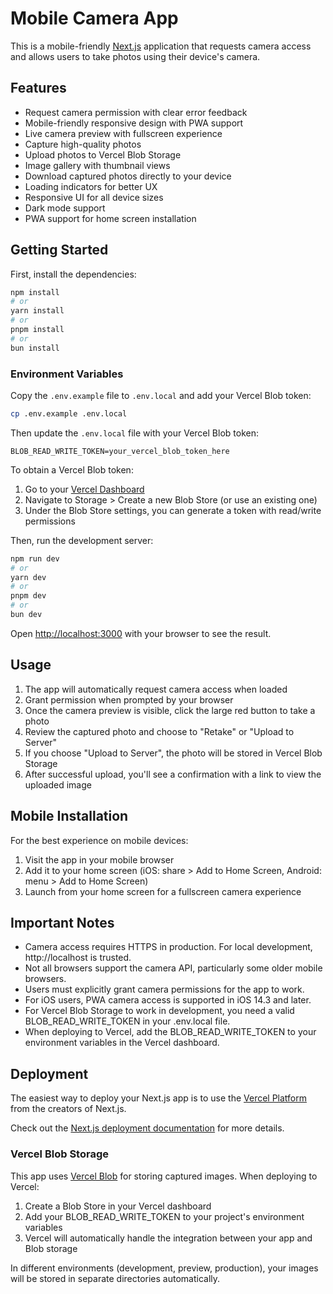 # Mobile Camera App

This is a mobile-friendly [Next.js](https://nextjs.org/) application that requests camera access and allows users to take photos using their device's camera.

## Features

- Request camera permission with clear error feedback
- Mobile-friendly responsive design with PWA support
- Live camera preview with fullscreen experience
- Capture high-quality photos
- Upload photos to Vercel Blob Storage
- Image gallery with thumbnail views
- Download captured photos directly to your device
- Loading indicators for better UX
- Responsive UI for all device sizes
- Dark mode support
- PWA support for home screen installation

## Getting Started

First, install the dependencies:

```bash
npm install
# or
yarn install
# or
pnpm install
# or
bun install
```

### Environment Variables

Copy the `.env.example` file to `.env.local` and add your Vercel Blob token:

```bash
cp .env.example .env.local
```

Then update the `.env.local` file with your Vercel Blob token:

```
BLOB_READ_WRITE_TOKEN=your_vercel_blob_token_here
```

To obtain a Vercel Blob token:

1. Go to your [Vercel Dashboard](https://vercel.com/dashboard)
2. Navigate to Storage > Create a new Blob Store (or use an existing one)
3. Under the Blob Store settings, you can generate a token with read/write permissions

Then, run the development server:

```bash
npm run dev
# or
yarn dev
# or
pnpm dev
# or
bun dev
```

Open [http://localhost:3000](http://localhost:3000) with your browser to see the result.

## Usage

1. The app will automatically request camera access when loaded
2. Grant permission when prompted by your browser
3. Once the camera preview is visible, click the large red button to take a photo
4. Review the captured photo and choose to "Retake" or "Upload to Server"
5. If you choose "Upload to Server", the photo will be stored in Vercel Blob Storage
6. After successful upload, you'll see a confirmation with a link to view the uploaded image

## Mobile Installation

For the best experience on mobile devices:

1. Visit the app in your mobile browser
2. Add it to your home screen (iOS: share > Add to Home Screen, Android: menu > Add to Home Screen)
3. Launch from your home screen for a fullscreen camera experience

## Important Notes

- Camera access requires HTTPS in production. For local development, http://localhost is trusted.
- Not all browsers support the camera API, particularly some older mobile browsers.
- Users must explicitly grant camera permissions for the app to work.
- For iOS users, PWA camera access is supported in iOS 14.3 and later.
- For Vercel Blob Storage to work in development, you need a valid BLOB_READ_WRITE_TOKEN in your .env.local file.
- When deploying to Vercel, add the BLOB_READ_WRITE_TOKEN to your environment variables in the Vercel dashboard.

## Deployment

The easiest way to deploy your Next.js app is to use the [Vercel Platform](https://vercel.com/new) from the creators of Next.js.

Check out the [Next.js deployment documentation](https://nextjs.org/docs/deployment) for more details.

### Vercel Blob Storage

This app uses [Vercel Blob](https://vercel.com/docs/storage/vercel-blob) for storing captured images. When deploying to Vercel:

1. Create a Blob Store in your Vercel dashboard
2. Add your BLOB_READ_WRITE_TOKEN to your project's environment variables
3. Vercel will automatically handle the integration between your app and Blob storage

In different environments (development, preview, production), your images will be stored in separate directories automatically.
